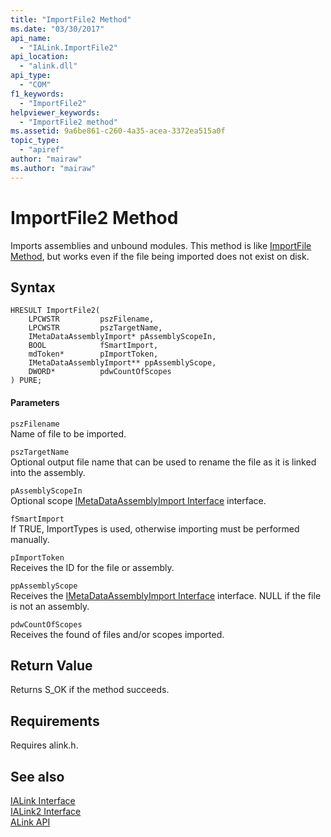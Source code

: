 ```yaml
---
title: "ImportFile2 Method"
ms.date: "03/30/2017"
api_name: 
  - "IALink.ImportFile2"
api_location: 
  - "alink.dll"
api_type: 
  - "COM"
f1_keywords: 
  - "ImportFile2"
helpviewer_keywords: 
  - "ImportFile2 method"
ms.assetid: 9a6be861-c260-4a35-acea-3372ea515a0f
topic_type: 
  - "apiref"
author: "mairaw"
ms.author: "mairaw"
---
```

# ImportFile2 Method
Imports assemblies and unbound modules. This method is like [ImportFile Method](../../../../docs/framework/unmanaged-api/alink/importfile-method.md), but works even if the file being imported does not exist on disk.  
  
## Syntax  
  
```  
HRESULT ImportFile2(  
    LPCWSTR         pszFilename,  
    LPCWSTR         pszTargetName,  
    IMetaDataAssemblyImport* pAssemblyScopeIn,  
    BOOL            fSmartImport,  
    mdToken*        pImportToken,  
    IMetaDataAssemblyImport** ppAssemblyScope,  
    DWORD*          pdwCountOfScopes  
) PURE;  
```  
  
#### Parameters  
 `pszFilename`  
 Name of file to be imported.  
  
 `pszTargetName`  
 Optional output file name that can be used to rename the file as it is linked into the assembly.  
  
 `pAssemblyScopeIn`  
 Optional scope [IMetaDataAssemblyImport Interface](../../../../docs/framework/unmanaged-api/metadata/imetadataassemblyimport-interface.md) interface.  
  
 `fSmartImport`  
 If TRUE, ImportTypes is used, otherwise importing must be performed manually.  
  
 `pImportToken`  
 Receives the ID for the file or assembly.  
  
 `ppAssemblyScope`  
 Receives the [IMetaDataAssemblyImport Interface](../../../../docs/framework/unmanaged-api/metadata/imetadataassemblyimport-interface.md) interface. NULL if the file is not an assembly.  
  
 `pdwCountOfScopes`  
 Receives the found of files and/or scopes imported.  
  
## Return Value  
 Returns S_OK if the method succeeds.  
  
## Requirements  
 Requires alink.h.  
  
## See also
 [IALink Interface](../../../../docs/framework/unmanaged-api/alink/ialink-interface.md)  
 [IALink2 Interface](../../../../docs/framework/unmanaged-api/alink/ialink2-interface.md)  
 [ALink API](../../../../docs/framework/unmanaged-api/alink/index.md)
